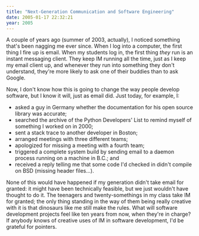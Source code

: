 ```yaml
---
title: "Next-Generation Communication and Software Engineering"
date: 2005-01-17 22:32:21
year: 2005
---
```

A couple of years ago (summer of 2003, actually), I noticed something that's been nagging me ever since.  When I log into a computer, the first thing I fire up is email.  When my students log in, the first thing <em>they</em> run is an instant messaging client.  They keep IM running all the time, just as I keep my email client up, and whenever they run into something they don't understand, they're more likely to ask one of their buddies than to ask Google.

Now, I don't know how this is going to change the way people develop software, but I know it will, just as email did.  Just today, for example, I:
<ul>
  <li>asked a guy in Germany whether the documentation for his open source library was accurate;</li>
  <li>searched the archive of the Python Developers' List to remind myself of something I worked on in 2000;</li>
  <li>sent a stack trace to another developer in Boston;</li>
  <li>arranged meetings with three different teams;</li>
  <li>apologized for missing a meeting with a fourth team;</li>
  <li>triggered a complete system build by sending email to a daemon process running on a machine in B.C.; and</li>
  <li>received a reply telling me that some code I'd checked in didn't compile on BSD (missing header files...).</li>
</ul>
None of this would have happened if my generation didn't take email for granted: it might have been technically feasible, but we just wouldn't have thought to do it.  The teenagers and twenty-somethings in my class take IM for granted; the only thing standing in the way of them being really creative with it is that dinosaurs like me still make the rules.  What will software development projects feel like ten years from now, when they're in charge?  If anybody knows of creative uses of IM in software development, I'd be grateful for pointers.
